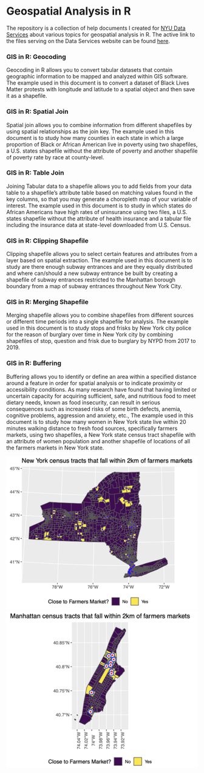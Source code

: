
<!-- README.md is generated from README.Rmd. Please edit that file -->

# Geospatial Analysis in R

<!-- badges: start -->
<!-- badges: end -->

The repository is a collection of help documents I created for [NYU Data
Services](https://guides.nyu.edu/dataservices) about various topics for
geospatial analysis in R. The active link to the files serving on the
Data Services website can be found
[here](https://guides.nyu.edu/c.php?g=276822&p=8242247).

### GIS in R: Geocoding

Geocoding in R allows you to convert tabular datasets that contain
geographic information to be mapped and analyzed within GIS software.
The example used in this document is to convert a dataset of Black Lives
Matter protests with longitude and latitude to a spatial object and then
save it as a shapefile.

### GIS in R: Spatial Join

Spatial join allows you to combine information from different shapefiles
by using spatial relationships as the join key. The example used in this
document is to study how many counties in each state in which a large
proportion of Black or African American live in poverty using two
shapefiles, a U.S. states shapefile without the attribute of poverty and
another shapefile of poverty rate by race at county-level.

### GIS in R: Table Join

Joining Tabular data to a shapefile allows you to add fields from your
data table to a shapefile’s attribute table based on matching values
found in the key columns, so that you may generate a choropleth map of
your variable of interest. The example used in this document is to study
in which states do African Americans have high rates of uninsurance
using two files, a U.S. states shapefile without the attribute of health
insurance and a tabular file including the insurance data at state-level
downloaded from U.S. Census.

### GIS in R: Clipping Shapefile

Clipping shapefile allows you to select certain features and attributes
from a layer based on spatial extraction. The example used in this
document is to study are there enough subway entrances and are they
equally distributed and where can/should a new subway entrance be built
by creating a shapefile of subway entrances restricted to the Manhattan
borough boundary from a map of subway entrances throughout New York
City.

### GIS in R: Merging Shapefile

Merging shapefile allows you to combine shapefiles from different
sources or different time periods into a single shapefile for analysis.
The example used in this document is to study stops and frisks by New
York city police for the reason of burglary over time in New York city
by combining shapefiles of stop, question and frisk due to burglary by
NYPD from 2017 to 2019.

### GIS in R: Buffering

Buffering allows you to identify or define an area within a specified
distance around a feature in order for spatial analysis or to indicate
proximity or accessibility conditions. As many research have found that
having limited or uncertain capacity for acquiring sufficient, safe, and
nutritious food to meet dietary needs, known as food insecurity, can
result in serious consequences such as increased risks of some birth
defects, anemia, cognitive problems, aggression and anxiety, etc., The
example used in this document is to study how many women in New York
state live within 20 minutes walking distance to fresh food sources,
specifically farmers markets, using two shapefiles, a New York state
census tract shapefile with an attribute of women population and another
shapefile of locations of all the farmers markets in New York state.

![NYS](img/NYS.png) ![Manhattan](img/Manhattan.png)
